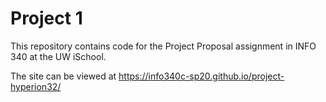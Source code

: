 # Project 1

This repository contains code for the Project Proposal assignment in INFO 340 at the UW iSchool.

The site can be viewed at <https://info340c-sp20.github.io/project-hyperion32/>
